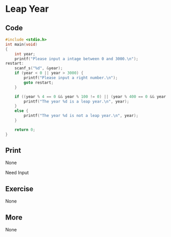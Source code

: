 # Leap Year

## Code

```C
#include <stdio.h>
int main(void)
{
	int year;
	printf("Please input a intage between 0 and 3000.\n");
restart:
	scanf_s("%d", &year);
	if (year < 0 || year > 3000) {
		printf("Please input a right number.\n");
		goto restart;
	}

	if ((year % 4 == 0 && year % 100 != 0) || (year % 400 == 0 && year % 3200 != 0)) {
		printf("The year %d is a leap year.\n", year);
	}
	else {
		printf("The year %d is not a leap year.\n", year);
	}

	return 0;
}
```

## Print

None

Need Input

## Exercise

None

## More

None

